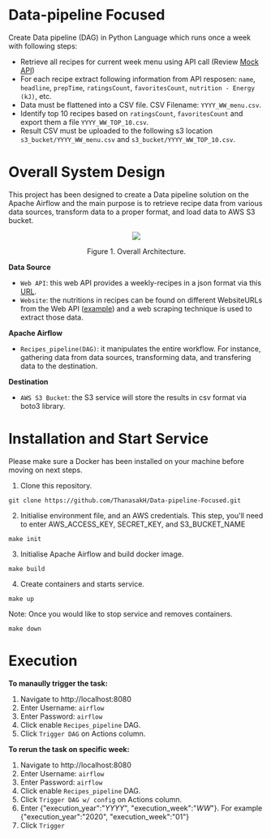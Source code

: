 # Data-pipeline Focused

Create Data pipeline (DAG) in Python Language which runs once a week with following steps:

- Retrieve all recipes for current week menu using API call (Review [Mock API](https://hellofresh-au.free.beeceptor.com/menus/2021-W10/classic-box))
- For each recipe extract following information from API resposen: `name`, `headline`, `prepTime`, `ratingsCount`, `favoritesCount`, `nutrition - Energy (kJ)`, etc.
- Data must be flattened into a CSV file. CSV Filename: `YYYY_WW_menu.csv`.
- Identify top 10 recipes based on `ratingsCount`, `favoritesCount` and export them a file `YYYY_WW_TOP_10.csv`. 
- Result CSV must be uploaded to the following s3 location `s3_bucket/YYYY_WW_menu.csv` and `s3_bucket/YYYY_WW_TOP_10.csv`.

# Overall System Design

This project has been designed to create a Data pipeline solution on the Apache Airflow and the main purpose is to retrieve recipe data from various data sources, transform data to a proper format, and load data to AWS S3 bucket.

<p align="center"><img src="https://user-images.githubusercontent.com/34445145/147894558-3a1c7c80-0d28-4a6e-8530-ca093c20c613.png"></p>
<p align="center">Figure 1. Overall Architecture.</p>

**Data Source**
- `Web API`: this web API provides a weekly-recipes in a json format via this [URL](https://hellofresh-au.free.beeceptor.com/menus/2021-W10/classic-box).
- `Website`: the nutritions in recipes can be found on different WebsiteURLs from the Web API ([example](https://www.hellofresh.com/recipes/chicken-sausage-spaghetti-bolognese-611d139a3db57e6fd7172855)) and a web scraping technique is used to extract those data.

**Apache Airflow**
- `Recipes_pipeline(DAG)`: it manipulates the entire workflow. For instance, gathering data from data sources, transforming data, and transfering data to the destination.

**Destination**
- `AWS S3 Bucket`: the S3 service will store the results in csv format via boto3 library.

# Installation and Start Service
Please make sure a Docker has been installed on your machine before moving on next steps.

1. Clone this repository.
```
git clone https://github.com/ThanasakH/Data-pipeline-Focused.git
```

2. Initialise environment file, and an AWS credentials. This step, you'll need to enter AWS_ACCESS_KEY, SECRET_KEY, and S3_BUCKET_NAME
```
make init
```

3. Initialise Apache Airflow and build docker image.
```
make build
```

4. Create containers and starts service.
```
make up
```

Note: Once you would like to stop service and removes containers.
```
make down
```

# Execution

**To manaully trigger the task:**
1. Navigate to http://localhost:8080
2. Enter Username: `airflow`
3. Enter Password: `airflow`
4. Click enable `Recipes_pipeline` DAG.
5. Click `Trigger DAG` on Actions column.

**To rerun the task on specific week:**
1. Navigate to http://localhost:8080
2. Enter Username: `airflow`
3. Enter Password: `airflow`
4. Click enable `Recipes_pipeline` DAG.
5. Click `Trigger DAG w/ config` on Actions column.
6. Enter {"execution_year":"_YYYY_", "execution_week":"_WW_"}. For example {"execution_year":"2020", "execution_week":"01"}
7. Click `Trigger`


